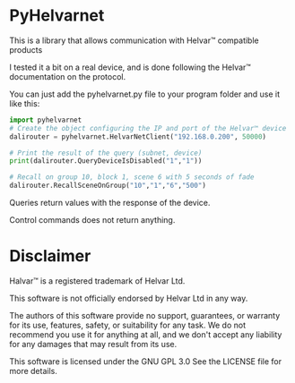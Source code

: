 # PyHelvarnet
This is a library that allows communication with Helvar™  compatible products

I tested it a bit on a real device, and is done following the Helvar™ documentation on the protocol.

You can just add the pyhelvarnet.py file to your program folder and use it like this:

```python
import pyhelvarnet
# Create the object configuring the IP and port of the Helvar™ device
dalirouter = pyhelvarnet.HelvarNetClient("192.168.0.200", 50000)

# Print the result of the query (subnet, device)
print(dalirouter.QueryDeviceIsDisabled("1","1"))

# Recall on group 10, block 1, scene 6 with 5 seconds of fade
dalirouter.RecallSceneOnGroup("10","1","6","500")
```
Queries return values with the response of the device.

Control commands does not return anything.

# Disclaimer

Halvar™ is a registered trademark of Helvar Ltd.

This software is not officially endorsed by Helvar Ltd in any way.

The authors of this software provide no support, guarantees, or warranty for its use, features, safety, or suitability for any task. We do not recommend you use it for anything at all, and we don't accept any liability for any damages that may result from its use.

This software is licensed under the GNU GPL 3.0 See the LICENSE file for more details.
		
		
		
		

